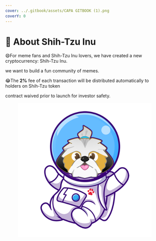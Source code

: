 ```yaml
---
cover: ../.gitbook/assets/CAPA GITBOOK (1).png
coverY: 0
---
```


# 🐶 About Shih-Tzu Inu

:smile:For meme fans and Shih-Tzu Inu lovers, we have created a new cryptocurrency: Shih-Tzu Inu.

we want to build a fun community of memes.

:joy:The **2%** fee of each transaction will be distributed automatically to holders on Shih-Tzu token

contract waived prior to launch for investor safety.

<figure><img src="../.gitbook/assets/shitzuastro.png" alt=""><figcaption></figcaption></figure>

